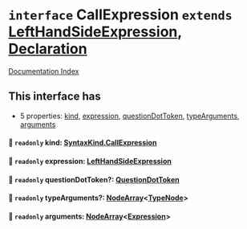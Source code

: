 # `interface` CallExpression `extends` [LeftHandSideExpression](../interface.LeftHandSideExpression/README.md), [Declaration](../interface.Declaration/README.md)

[Documentation Index](../README.md)

## This interface has

- 5 properties:
[kind](#-readonly-kind-syntaxkindcallexpression),
[expression](#-readonly-expression-lefthandsideexpression),
[questionDotToken](#-readonly-questiondottoken-questiondottoken),
[typeArguments](#-readonly-typearguments-nodearraytypenode),
[arguments](#-readonly-arguments-nodearrayexpression)


#### 📄 `readonly` kind: [SyntaxKind.CallExpression](../enum.SyntaxKind/README.md#callexpression--213)



#### 📄 `readonly` expression: [LeftHandSideExpression](../interface.LeftHandSideExpression/README.md)



#### 📄 `readonly` questionDotToken?: [QuestionDotToken](../type.QuestionDotToken/README.md)



#### 📄 `readonly` typeArguments?: [NodeArray](../interface.NodeArray/README.md)\<[TypeNode](../interface.TypeNode/README.md)>



#### 📄 `readonly` arguments: [NodeArray](../interface.NodeArray/README.md)\<[Expression](../interface.Expression/README.md)>



